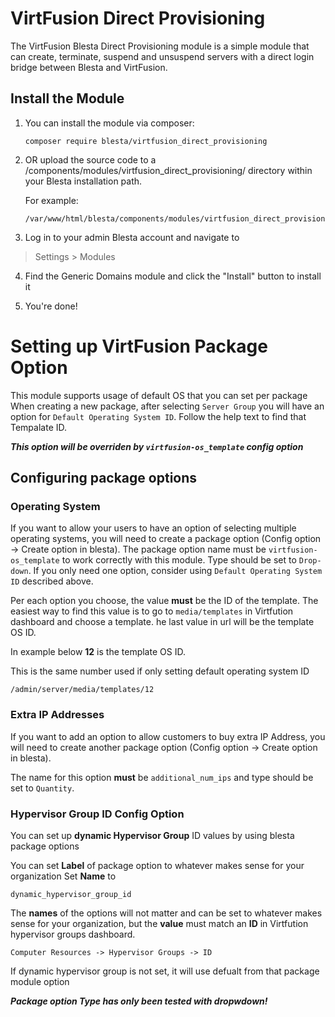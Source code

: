 # VirtFusion Direct Provisioning

The VirtFusion Blesta Direct Provisioning module is a simple module that can create, terminate, suspend and unsuspend servers with a direct login bridge between Blesta and VirtFusion.

## Install the Module

1. You can install the module via composer:

    ```
    composer require blesta/virtfusion_direct_provisioning
    ```

2. OR upload the source code to a /components/modules/virtfusion_direct_provisioning/ directory within
   your Blesta installation path.

   For example:

    ```
    /var/www/html/blesta/components/modules/virtfusion_direct_provisioning/
    ```

3. Log in to your admin Blesta account and navigate to
> Settings > Modules

4. Find the Generic Domains module and click the "Install" button to install it

5. You're done!

# Setting up VirtFusion Package Option
This module supports usage of default OS that you can set per package
When creating a new package, after selecting `Server Group` you will have an option for `Default Operating System ID`.
Follow the help text to find that Tempalate ID.

***This option will be overriden by `virtfusion-os_template` config option***

## Configuring package options
### Operating System

If you want to allow your users to have an option of selecting multiple operating systems, you will need to create a package option (Config option -> Create option in blesta). The package option name must be `virtfusion-os_template` to work correctly with this module. Type should be set to `Drop-down`. If you only need one option, consider using `Default Operating System ID` described above. 

Per each option you choose, the value **must** be the ID of the template. 
The easiest way to find this value is to go to `media/templates` in Virtfution dashboard and choose a template. 
he last value in url will be the template OS ID.


In example below **12** is the template OS ID.

This is the same number used if only setting default operating system ID
```
/admin/server/media/templates/12
```

### Extra IP Addresses
If you want to add an option to allow customers to buy extra IP Address, you will need to create another package option (Config option -> Create option in blesta).

The name for this option **must** be `additional_num_ips` and type should be set to `Quantity`.

### Hypervisor Group ID Config Option
You can set up **dynamic Hypervisor Group** ID values by using blesta package options

You can set **Label** of package option to whatever makes sense for your organization
Set **Name** to 
```
dynamic_hypervisor_group_id
```

The **names** of the options will not matter and can be set to whatever makes sense for your organization, but the **value** must match an **ID** in Virtfution hypervisor groups dashboard.
```
Computer Resources -> Hypervisor Groups -> ID
```

If dynamic hypervisor group is not set,
it will use defualt from that package module option

***Package option **Type** has only been tested with dropwdown!***

